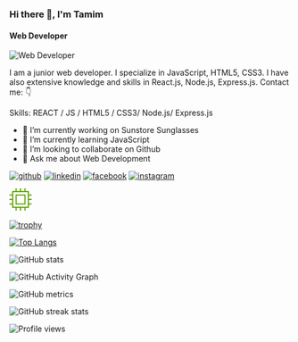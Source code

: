 ### Hi there 👋, I'm Tamim
#### Web Developer
![Web Developer](https://media-exp1.licdn.com/dms/image/C4E16AQG-ST9-ThMYMw/profile-displaybackgroundimage-shrink_350_1400/0/1645052152168?e=1651104000&v=beta&t=plOvedNkGdyv1mxgtggz0vJD80w9Q71eoUIeP3ef8SA)

I am a junior web developer. I specialize in JavaScript, HTML5, CSS3. I have also extensive knowledge and skills in React.js, Node.js, Express.js. Contact me: 👇

Skills: REACT / JS / HTML5 / CSS3/ Node.js/ Express.js

- 🔭 I’m currently working on Sunstore Sunglasses 
- 🌱 I’m currently learning JavaScript 
- 👯 I’m looking to collaborate on Github 
- 💬 Ask me about Web Development 


[<img src='https://cdn.jsdelivr.net/npm/simple-icons@3.0.1/icons/github.svg' alt='github' height='40'>](https://github.com/Tamim-uddin)  [<img src='https://cdn.jsdelivr.net/npm/simple-icons@3.0.1/icons/linkedin.svg' alt='linkedin' height='40'>](https://www.linkedin.com/in/md-tamim1/)  [<img src='https://cdn.jsdelivr.net/npm/simple-icons@3.0.1/icons/facebook.svg' alt='facebook' height='40'>](https://www.facebook.com/taamemeR)  [<img src='https://cdn.jsdelivr.net/npm/simple-icons@3.0.1/icons/instagram.svg' alt='instagram' height='40'>](https://www.instagram.com/_hey_b_i_t_c_h_/)  

<a href='https://docs.github.com/en/developers'><img src='https://raw.githubusercontent.com/acervenky/animated-github-badges/master/assets/devbadge.gif' width='40' height='40'></a> 

[![trophy](https://github-profile-trophy.vercel.app/?username=Tamim-uddin)](https://github.com/ryo-ma/github-profile-trophy)

[![Top Langs](https://github-readme-stats.vercel.app/api/top-langs/?username=Tamim-uddin)](https://github.com/anuraghazra/github-readme-stats)

![GitHub stats](https://github-readme-stats.vercel.app/api?username=Tamim-uddin&show_icons=true)  

![GitHub Activity Graph](https://activity-graph.herokuapp.com/graph?username=Tamim-uddin)  

![GitHub metrics](https://metrics.lecoq.io/Tamim-uddin)  

![GitHub streak stats](https://github-readme-streak-stats.herokuapp.com/?user=Tamim-uddin)  

![Profile views](https://gpvc.arturio.dev/Tamim-uddin)  

